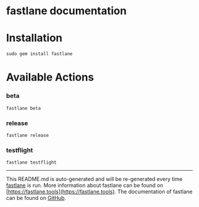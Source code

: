 fastlane documentation
================
# Installation
```
sudo gem install fastlane
```
# Available Actions
### beta
```
fastlane beta
```

### release
```
fastlane release
```

### testflight
```
fastlane testflight
```


----

This README.md is auto-generated and will be re-generated every time [fastlane](https://fastlane.tools) is run.
More information about fastlane can be found on [https://fastlane.tools](https://fastlane.tools).
The documentation of fastlane can be found on [GitHub](https://github.com/fastlane/fastlane/tree/master/fastlane).
